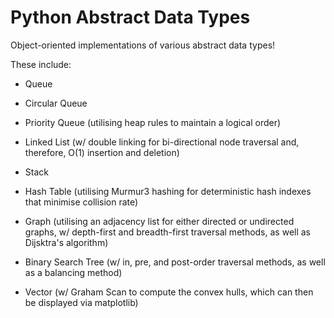 # Python Abstract Data Types
Object-oriented implementations of various abstract data types!

These include:

- Queue

- Circular Queue

- Priority Queue (utilising heap rules to maintain a logical order)

- Linked List (w/ double linking for bi-directional node traversal and, therefore, O(1) insertion and deletion)

- Stack

- Hash Table (utilising Murmur3 hashing for deterministic hash indexes that minimise collision rate)

- Graph (utilising an adjacency list for either directed or undirected graphs, w/ depth-first and breadth-first traversal methods, as well as Dijsktra's algorithm)

- Binary Search Tree (w/ in, pre, and post-order traversal methods, as well as a balancing method)

- Vector (w/ Graham Scan to compute the convex hulls, which can then be displayed via matplotlib)
